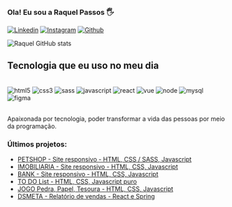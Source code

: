 ### Ola! Eu sou a Raquel Passos 🖐

[![Linkedin](https://img.shields.io/badge/LinkedIn-0077B5?style=for-the-badge&logo=linkedin&logoColor=white)](https://www.linkedin.com/in/raquel-passos-25181822a/)
[![Instagram](https://img.shields.io/badge/Instagram-E4405F?style=for-the-badge&logo=instagram&logoColor=white)](https://www.instagram.com/raque.passos/)
[![Github](https://img.shields.io/badge/GitHub-100000?style=for-the-badge&logo=github&logoColor=white)](https://github.com/RaquePassos)

![Raquel GitHub stats](https://github-readme-stats.vercel.app/api?username=RaquePassos&show_icons=true&theme=onedark)

## Tecnologia que eu uso no meu dia

<div style = "display: inline_block"><br/>
  <img align= "center" alt="html5" src="https://img.shields.io/badge/HTML5-E34F26?style=for-the-badge&logo=html5&logoColor=white"/>
  <img align= "center" alt="css3" src="https://img.shields.io/badge/CSS3-1572B6?style=for-the-badge&logo=css3&logoColor=white"/>
  <img align= "center" alt="sass" src="https://img.shields.io/badge/Sass-CC6699?style=for-the-badge&logo=sass&logoColor=white"/>
  <img align= "center" alt="javascript" src="https://img.shields.io/badge/JavaScript-F7DF1E?style=for-the-badge&logo=javascript&logoColor=black"/>
  <img align= "center" alt="react" src="https://img.shields.io/badge/React-20232A?style=for-the-badge&logo=react&logoColor=61DAFB"/>
  <img align= "center" alt="vue" src="https://img.shields.io/badge/Vue.js-35495E?style=for-the-badge&logo=vue.js&logoColor=4FC08D"/>
  <img align= "center" alt="node" src="https://img.shields.io/badge/Node.js-43853D?style=for-the-badge&logo=node.js&logoColor=white"/>
  <img align= "center" alt="mysql" src="https://img.shields.io/badge/MySQL-00000F?style=for-the-badge&logo=mysql&logoColor=white"/>
  <img align= "center" alt="figma" src="https://img.shields.io/badge/Figma-F24E1E?style=for-the-badge&logo=figma&logoColor=white"/> 
</div></br>

Apaixonada por tecnologia, poder transformar a vida das pessoas por meio da programação.

### Últimos projetos:
- [PETSHOP - Site responsivo - HTML, CSS / SASS, Javascript](https://petlifeshop.netlify.app/)</br>
- [IMOBILIARIA - Site responsivo - HTML, CSS, Javascript](https://imobiliariaholux.netlify.app)</br>
- [BANK - Site responsivo - HTML, CSS, Javascript](https://bancoeasy.netlify.app/)</br>
- [TO DO List - HTML, CSS, Javascript puro](https://gerenciartarefas.netlify.app/)</br>
- [JOGO Pedra, Papel, Tesoura - HTML, CSS, Javascript](https://jogoppts.netlify.app/)</br>
- [DSMETA - Relatório de vendas - React e Spring](https://metasale.netlify.app)</br>

